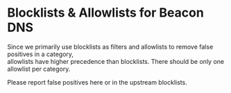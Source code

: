 # Blocklists & Allowlists for Beacon DNS

Since we primarily use blocklists as filters and allowlists to remove false positives in a category,\
allowlists have higher precedence than blocklists. There should be only one allowlist per category.

Please report false positives here or in the upstream blocklists.
